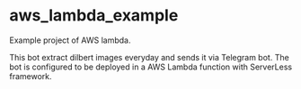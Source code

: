 # aws_lambda_example

Example project of AWS lambda.

This bot extract dilbert images everyday and sends it via Telegram bot. The bot is configured to be deployed in a AWS Lambda function with ServerLess framework.